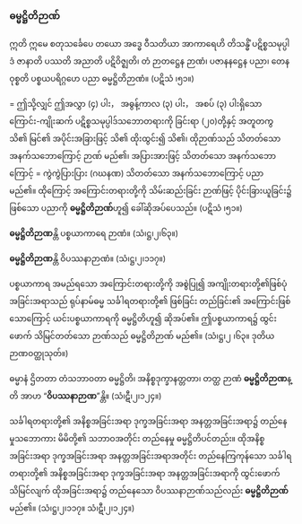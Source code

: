 ### ဓမ္မဋ္ဌိတိဉာဏ်

ဣတိ ဣမေ စတုသင်္ခေပေ တယော အဒ္ဓေ ဝီသတိယာ အာကာရေဟိ တိသန္ဓိံ ပဋိစ္စသမုပ္ပါဒံ ဇာနာတိ ပဿတိ အညာတိ ပဋိဝိဇ္ဈတိ၊ တံ ဉာတဋ္ဌေန ဉာဏံ၊ ပဇာနနဋ္ဌေန ပညာ၊ တေန ဝုစ္စတိ ပစ္စယပရိဂ္ဂဟေ ပညာ ဓမ္မဋ္ဌိတိဉာဏံ။ (ပဋိသံ ၊၅၁။)

= ဤသို့လျှင် ဤအလွှာ (၄) ပါး， အဓွန့်ကာလ (၃) ပါး， အစပ် (၃) ပါးရှိသော ကြောင်း-ကျိုးဆက် ပဋိစ္စသမုပ္ပါဒ်သဘောတရားကို ခြင်းရာ (၂၀)တို့နှင့် အတူတကွ သိ၏ မြင်၏ အပိုင်းအခြားဖြင့် သိ၏ ထိုးထွင်း၍ သိ၏၊ ထိုဉာဏ်သည် သိတတ်သော အနက်သဘောကြောင့် ဉာဏ် မည်၏၊ အပြားအားဖြင့် သိတတ်သော အနက်သဘောကြောင့် = ကွဲကွဲပြားပြား (ဂဃနဏ) သိတတ်သော အနက်သဘောကြောင့် ပညာ မည်၏။ 
ထိုကြောင့် အကြောင်းတရားတို့ကို သိမ်းဆည်းခြင်း ဉာဏ်ဖြင့် ပိုင်းခြားယူခြင်း၌ ဖြစ်သော ပညာကို **ဓမ္မဋ္ဌိတိဉာဏ်**ဟူ၍ ခေါ်ဆိုအပ်ပေသည်။ (ပဋိသံ ၊၅၁။)

**ဓမ္မဋ္ဌိတိဉာဏ**န္တိ ပစ္စယာကာရေ ဉာဏံ။ (သံ၊ဋ္ဌ၊၂၊၆၃။)

**ဓမ္မဋ္ဌိတိဉာဏ**န္တိ ဝိပဿနာဉာဏံ။ (သံ၊ဋ္ဌ၊၂၊၁၁၇။)

ပစ္စယာကာရ အမည်ရသော အကြောင်းတရားတို့ကို အစွဲပြု၍ အကျိုးတရားတို့၏ဖြစ်ပုံ အခြင်းအရာသည် ရုပ်နာမ်ဓမ္မ သင်္ခါရတရားတို့၏ ဖြစ်ခြင်း တည်ခြင်း၏ အကြောင်းဖြစ်သောကြောင့် ယင်းပစ္စယာကာရကို ဓမ္မဋ္ဌိတိဟူ၍ ဆိုအပ်၏။ 
ဤပစ္စယာကာရ၌ ထွင်းဖောက် သိမြင်တတ်သော ဉာဏ်သည် ဓမ္မဋ္ဌိတိဉာဏ် မည်၏။
(သံ၊ဋ္ဌ၊၂ ၊၆၃။ ဒုတိယဉာဏဝတ္ထုသုတ်။)

ဓမ္မာနံ ဌိတတာ တံသဘာဝတာ ဓမ္မဋ္ဌိတိ၊ အနိစ္စဒုက္ခာနတ္တတာ၊ တတ္ထ ဉာဏံ **ဓမ္မဋ္ဌိတိဉာဏ**န္တိ အာဟ “**ဝိပဿနာဉာဏ**”န္တိ။ (သံ၊ဋီ၊၂၊၁၂၄။)

သင်္ခါရတရားတို့၏ အနိစ္စအခြင်းအရာ ဒုက္ခအခြင်းအရာ အနတ္တအခြင်းအရာ၌ တည်နေမှုသဘောကား မိမိတို့၏ သဘာဝအတိုင်း တည်နေမှု ဓမ္မဋ္ဌိတိပင်တည်း။ 
ထိုအနိစ္စအခြင်းအရာ ဒုက္ခအခြင်းအရာ အနတ္တအခြင်းအရာအတိုင်း တည်နေကြကုန်သော သင်္ခါရတရားတို့၏ အနိစ္စအခြင်းအရာ ဒုက္ခအခြင်းအရာ အနတ္တအခြင်းအရာကို ထွင်းဖောက် သိမြင်လျက် ထိုအခြင်းအရာ၌ တည်နေသော ဝိပဿနာဉာဏ်သည်လည်း **ဓမ္မဋ္ဌိတိဉာဏ်** မည်၏။ (သံ၊ဋ္ဌ၊၂၊၁၁၇။ သံ၊ဋီ၊၂၊၁၂၄။)